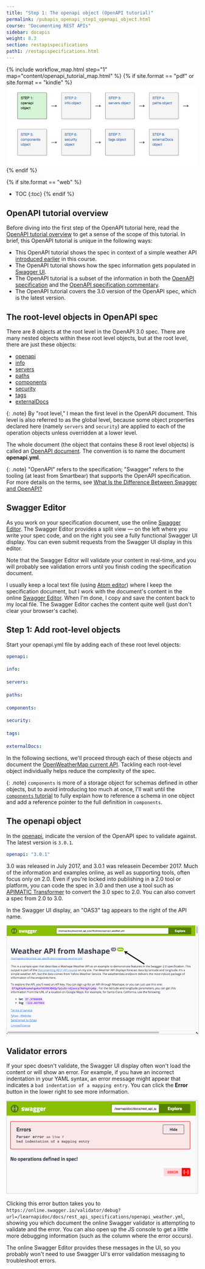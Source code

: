 ```yaml
---
title: "Step 1: The openapi object (OpenAPI tutorial)"
permalink: /pubapis_openapi_step1_openapi_object.html
course: "Documenting REST APIs"
sidebar: docapis
weight: 8.3
section: restapispecifications
path1: /restapispecifications.html
---
```



{% include workflow_map.html step="1" map="content/openapi_tutorial_map.html"  %}
{% if site.format == "pdf" or site.format == "kindle" %}
<img src="images/openapistep1.png"/>
{% endif %}

{% if site.format == "web" %}
* TOC
{:toc}
{% endif %}

## OpenAPI tutorial overview

Before diving into the first step of the OpenAPI tutorial here, read the [OpenAPI tutorial overview](pubapis_openapi_tutorial_overview.html) to get a sense of the scope of this tutorial. In brief, this OpenAPI tutorial is unique in the following ways:

* This OpenAPI tutorial shows the spec in context of a simple weather API [introduced earlier](docapis_scenario_for_using_weather_api.html) in this course.
* The OpenAPI tutorial shows how the spec information gets populated in [Swagger UI](https://github.com/swagger-api/swagger-ui).
* The OpenAPI tutorial is a subset of the information in both the [OpenAPI specification](https://github.com/OAI/OpenAPI-Specification) and the [OpenAPI specification commentary](https://swagger.io/docs/specification/about/).
* The OpenAPI tutorial covers the 3.0 version of the OpenAPI spec, which is the latest version.

## The root-level objects in OpenAPI spec

There are 8 objects at the root level in the OpenAPI 3.0 spec. There are many nested objects within these root level objects, but at the root level, there are just these objects:

* [openapi](https://github.com/OAI/OpenAPI-Specification/blob/master/versions/3.0.1.md#oasObject  )
* [info](https://github.com/OAI/OpenAPI-Specification/blob/master/versions/3.0.1.md#infoObject)
* [servers](https://github.com/OAI/OpenAPI-Specification/blob/master/versions/3.0.1.md#serverObject)
* [paths](https://github.com/OAI/OpenAPI-Specification/blob/master/versions/3.0.1.md#pathsObject)
* [components](https://github.com/OAI/OpenAPI-Specification/blob/master/versions/3.0.1.md#componentsObject)
* [security](https://github.com/OAI/OpenAPI-Specification/blob/master/versions/3.0.1.md#securityRequirementObject)
* [tags](https://github.com/OAI/OpenAPI-Specification/blob/master/versions/3.0.1.md#tagObject)
* [externalDocs](https://github.com/OAI/OpenAPI-Specification/blob/master/versions/3.0.1.md#externalDocumentationObject)

{: .note}
By "root level," I mean the first level in the OpenAPI document. This level is also referred to as the global level, because some object properties declared here (namely `servers` and `security`) are applied to each of the operation objects unless overridden at a lower level.

The whole document (the object that contains these 8 root level objects) is called an [OpenAPI document](https://github.com/OAI/OpenAPI-Specification/blob/master/versions/3.0.1.md#oasDocument). The convention is to name the document **openapi.yml**.

{: .note}
"OpenAPI" refers to the specification; "Swagger" refers to the tooling (at least from Smartbear) that supports the OpenAPI specification. For more details on the terms, see [What Is the Difference Between Swagger and OpenAPI?](https://blog.smartbear.com/open-source/what-is-the-difference-between-swagger-and-openapi/)

## Swagger Editor

As you work on your specification document, use the online [Swagger Editor](https://swagger.io/swagger-editor/). The Swagger Editor provides a split view &mdash; on the left where you write your spec code, and on the right you see a fully functional Swagger UI display. You can even submit requests from the Swagger UI display in this editor.

Note that the Swagger Editor will validate your content in real-time, and you will probably see validation errors until you finish coding the specification document.

I usually keep a local text file (using [Atom editor](https://atom.io/)) where I keep the specification document, but I work with the document's content in the online [Swagger Editor](https://swagger.io/swagger-editor/). When I'm done, I copy and save the content back to my local file. The Swagger Editor caches the content quite well (just don't clear your browser's cache).

## Step 1: Add root-level objects

Start your openapi.yml file by adding each of these root level objects:

```yaml
openapi:

info:

servers:

paths:

components:

security:

tags:

externalDocs:
```

In the following sections, we'll proceed through each of these objects and document the [OpenWeatherMap current API](https://openweathermap.org/current). Tackling each root-level object individually helps reduce the complexity of the spec.

{: .note}
`components` is more of a storage object for schemas defined in other objects, but to avoid introducing too much at once, I'll wait until the [`components` tutorial](pubapis_openapi_step5_components_object.html) to fully explain how to reference a schema in one object and add a reference pointer to the full definition in `components`.

## The openapi object

In the [openapi](https://github.com/OAI/OpenAPI-Specification/blob/master/versions/3.0.1.md#oasObject), indicate the version of the OpenAPI spec to validate against. The latest version is `3.0.1`.

```yaml
openapi: "3.0.1"
```

3.0 was released in July 2017, and 3.0.1 was releasein December 2017. Much of the information and examples online, as well as supporting tools, often focus only on 2.0. Even if you're locked into publishing in a 2.0 tool or platform, you can code the spec in 3.0 and then use a tool such as [APIMATIC Transformer](https://apimatic.io/transformer) to convert the 3.0 spec to 2.0. You can also convert a spec from 2.0 to 3.0.

In the Swagger UI display, an "OAS3" tag appears to the right of the API name.

<a href="http://idratherbewriting.com/learnapidoc/assets/files/swagger/index.html" class="noExtIcon"><img src="images/openapitutorial_version.png" style="border: 1px solid #dedede;"/></a>

## Validator errors

If your spec doesn't validate, the Swagger UI display often won't load the content or will show an error. For example, if you have an incorrect indentation in your YAML syntax, an error message might appear that indicates a `bad indentation of a mapping entry`. You can click the **Error** button in the lower right to see more information.

<img src="images/validation-erorrs.png"/>

Clicking this error button takes you to `https://online.swagger.io/validator/debug?url=/learnapidoc/docs/rest_api_specifications/openapi_weather.yml`, showing you which document the online Swagger validator is attempting to validate and the error. You can also open up the JS console to get a little more debugging information (such as the column where the error occurs).

The online Swagger Editor provides these messages in the UI, so you probably won't need to use Swagger UI's error validation messaging to troubleshoot errors.
